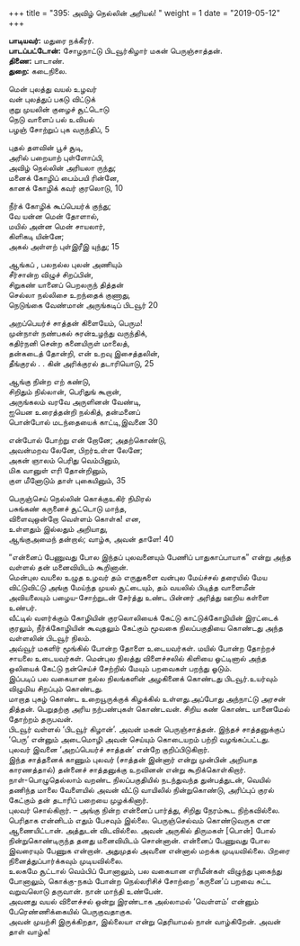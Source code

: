 ﻿+++
title = "395: அவிழ் நெல்லின் அரியல்!  "
weight = 1
date = "2019-05-12"
+++

**பாடியவர்:** மதுரை நக்கீரர்.  
**பாடப்பட்டோன்:** சோழநாட்டு பிடவூர்கிழார் மகன் பெருஞ்சாத்தன்.  
**திணை:** பாடாண்.  
**துறை:** கடைநிலை.  
  
மென் புலத்து வயல் உழவர்  
வன் புலத்துப் பகடு விட்டுக்  
குறு முயலின் குழைச் சூட்டொடு  
நெடு வாளைப் பல் உவியல்  
பழஞ் சோற்றுப் புக வருந்திப், 5  
  
புதல் தளவின் பூச் சூடி,  
அரில் பறையாற் புள்ளோப்பி,  
அவிழ் நெல்லின் அரியலா ருந்து;  
மனைக் கோழிப் பைம்பயி ரின்னே,  
கானக் கோழிக் கவர் குரலொடு, 10  
  
நீர்க் கோழிக் கூப்பெயர்க் குந்து;  
வே யன்ன மென் தோளால்,  
மயில் அன்ன மென் சாயலார்,  
கிளிகடி யின்னே;  
அகல் அள்ளற் புள்இரீஇ யுந்து; 15  
  
ஆங்கப் , பலநல்ல புலன் அணியும்  
சீர்சான்ற விழுச் சிறப்பின்,  
சிறுகண் யானைப் பெறலருந் தித்தன்  
செல்லா நல்லிசை உறந்தைக் குணாது,  
நெடுங்கை வேண்மான் அருங்கடிப் பிடவூர் 20  
  
அறப்பெயர்ச் சாத்தன் கிளையேம், பெரும!  
முன்நாள் நண்பகல் சுரன்உழந்து வருந்திக்,  
கதிர்நனி சென்ற கனையிருள் மாலைத்,  
தன்கடைத் தோன்றி, என் உறவு இசைத்தலின்,  
தீங்குரல் . . கின் அரிக்குரல் தடாரியொடு, 25  
  
ஆங்கு நின்ற எற் கண்டு,  
சிறிதும் நில்லான், பெரிதுங் கூறான்,  
அருங்கலம் வரவே அருளினன் வேண்டி,  
ஐயென உரைத்தன்றி நல்கித், தன்மனைப்  
பொன்போல் மடந்தையைக் காட்டி,இவனை 30  
  
என்போல் போற்று என் றோனே; அதற்கொண்டு,  
அவன்மறவ லேனே, பிறர்உள்ள லேனே;  
அகன் ஞாலம் பெரிது வெம்பினும்,  
மிக வானுள் எரி தோன்றினும்,  
குள மீனோடும் தாள் புகையினும், 35  
  
பெருஞ்செய் நெல்லின் கொக்குஉகிர் நிமிரல்  
பசுங்கண் கருனைச் சூட்டொடு மாந்த,  
விளைவுஒன்றோ வெள்ளம் கொள்க! என,  
உள்ளதும் இல்லதும் அறியாது,  
ஆங்குஅமைந் தன்றால்; வாழ்க, அவன் தாளே! 40  
  
“என்னைப் பேணுவது போல இந்தப் புலவனையும் பேணிப் பாதுகாப்பாயாக” என்று அந்த வள்ளல் தன் மனைவியிடம் கூறினான்.  
மென்புல வயலை உழுத உழவர் தம் எருதுகளை வன்புல மேய்ச்சல் தரையில் மேய விட்டுவிட்டு அங்கு மேய்ந்த முயல் சூட்டையும், தம் வயலில் பிடித்த வாளைமீன் அவியலையும் பழைய-சோற்றுடன் சேர்த்து உண்ட பின்னர் அரித்து ஊறிய கள்ளை உண்பர்.  
வீட்டில் வளர்க்கும் கோழியின் குரலொலியைக் கேட்டு காட்டுக்கோழியின் இரட்டைக் குரலும், நீர்க்கோழியின் கூவுதலும் கேட்கும் மூவகை நிலப்பகுதியை கொண்டது அந்த வள்ளலின் பிடவூர் நிலம்.  
அவ்வூர் மகளிர் மூங்கில் போன்ற தோளை உடையவர்கள். மயில் போன்ற தோற்றச் சாயலை உடையவர்கள். மென்புல நிலத்து விளைச்சலில் கிளியை ஓட்டினால் அந்த ஒலியைக் கேட்டு நன்செய்ச் சேற்றில் மேயும் பறவைகள் பறந்து ஓடும்.  
இப்படிப் பல வகையான நல்ல நிலங்களின் அழகினைக் கொண்டது பிடவூர்.உயர்வும் விழுமிய சிறப்பும் கொண்டது.  
மாறாத புகழ் கொண்ட உறையூருக்குக் கிழக்கில் உள்ளது.அப்போது அந்நாட்டு அரசன் தித்தன். பெறுதற்கு அரிய நற்பண்புகள் கொண்டவன். சிறிய கண் கொண்ட யானைமேல் தோற்றம் தருபவன்.  
பிடவூர் வள்ளல் ‘பிடவூர் கிழான்’. அவன் மகன் பெருஞ்சாத்தன். இந்தச் சாத்தனுக்குப் ‘பெரு’ என்னும் அடைமொழி அவன் செய்யும் கொடையறம் பற்றி வழங்கப்பட்டது. புலவர் இவனை ‘அறப்பெயர்ச் சாத்தன்’ என்றே குறிப்பிடுகிறார்.  
இந்த சாத்தனைக் காணும் புலவர் (சாத்தன் இன்னார் என்று முன்பின் அறியாத காரணத்தால்) தன்னைச் சாத்தனுக்கு உறவினன் என்று கூறிக்கொள்கிறார்.  
நாள்-பொழுதெல்லாம் வறண்ட நிலப்பகுதியில் நடந்துவந்த துன்பத்துடன், வெயில் தணிந்த மாலை வேளையில் அவன் வீட்டு வாயிலில் நின்றுகொண்டு, அரிப்புப் குரல் கேட்கும் தன் தடாரிப் பறையை முழக்கினார்.  
புலவர் சொல்கிறார். – அங்கு நின்ற என்னைப் பார்த்து, சிறிது நேரம்கூட நிற்கவில்லை. பெரிதாக என்னிடம் எதும் பேசவும் இல்லை. பெருஞ்செல்வம் கொண்டுவருக என ஆணையிட்டான். அத்துடன் விடவில்லை. அவன் அருகில் திருமகள் [பொன்] போல் நின்றுகொண்டிருந்த தனது மனைவியிடம் சொன்னான். என்னைப் பேணுவது போல இவரையும் பேணுக என்றான். அதுமுதல் அவனை என்னால் மறக்க முடியவில்லை. பிறரை நினைத்துப்பார்க்கவும் முடியவில்லை.  
உலகமே சூட்டால் வெம்பிப் போனாலும், பல வகையான எரிமீன்கள் விழுந்து புகைந்து போனாலும், கொக்கு-நகம் போன்ற நெல்லரிசிச் சோற்றை ‘கருனை’ப் பறவை சுட்ட வறுவலொடு தருவான். நான் மாந்தி உண்பேன்.  
அவனது வயல் விளைச்சல் ஒன்று இரண்டாக அல்லாமல் ‘வெள்ளம்’ என்னும் பேரெண்ணிக்கையில் பெருகுவதாகுக.  
அவன் முயற்சி இருக்கிறதா, இல்லையா என்று தெரியாமல் நான் வாழ்கிறேன். அவன் தாள் வாழ்க!  
